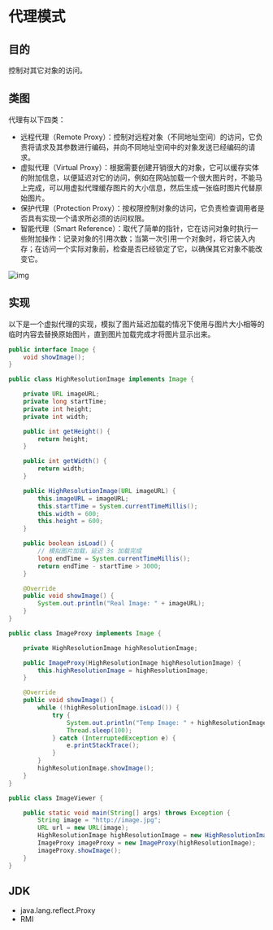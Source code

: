 # 代理模式

## 目的

控制对其它对象的访问。

## 类图

代理有以下四类：

- 远程代理（Remote Proxy）：控制对远程对象（不同地址空间）的访问，它负责将请求及其参数进行编码，并向不同地址空间中的对象发送已经编码的请求。
- 虚拟代理（Virtual Proxy）：根据需要创建开销很大的对象，它可以缓存实体的附加信息，以便延迟对它的访问，例如在网站加载一个很大图片时，不能马上完成，可以用虚拟代理缓存图片的大小信息，然后生成一张临时图片代替原始图片。
- 保护代理（Protection Proxy）：按权限控制对象的访问，它负责检查调用者是否具有实现一个请求所必须的访问权限。
- 智能代理（Smart Reference）：取代了简单的指针，它在访问对象时执行一些附加操作：记录对象的引用次数；当第一次引用一个对象时，将它装入内存；在访问一个实际对象前，检查是否已经锁定了它，以确保其它对象不能改变它。

![img](https://cyc2018.github.io/CS-Notes/pics/a6c20f60-5eba-427d-9413-352ada4b40fe.png)

## 实现

以下是一个虚拟代理的实现，模拟了图片延迟加载的情况下使用与图片大小相等的临时内容去替换原始图片，直到图片加载完成才将图片显示出来。

```java
public interface Image {
    void showImage();
}
```

```java
public class HighResolutionImage implements Image {

    private URL imageURL;
    private long startTime;
    private int height;
    private int width;

    public int getHeight() {
        return height;
    }

    public int getWidth() {
        return width;
    }

    public HighResolutionImage(URL imageURL) {
        this.imageURL = imageURL;
        this.startTime = System.currentTimeMillis();
        this.width = 600;
        this.height = 600;
    }

    public boolean isLoad() {
        // 模拟图片加载，延迟 3s 加载完成
        long endTime = System.currentTimeMillis();
        return endTime - startTime > 3000;
    }

    @Override
    public void showImage() {
        System.out.println("Real Image: " + imageURL);
    }
}
```

```java
public class ImageProxy implements Image {

    private HighResolutionImage highResolutionImage;

    public ImageProxy(HighResolutionImage highResolutionImage) {
        this.highResolutionImage = highResolutionImage;
    }

    @Override
    public void showImage() {
        while (!highResolutionImage.isLoad()) {
            try {
                System.out.println("Temp Image: " + highResolutionImage.getWidth() + " " + highResolutionImage.getHeight());
                Thread.sleep(100);
            } catch (InterruptedException e) {
                e.printStackTrace();
            }
        }
        highResolutionImage.showImage();
    }
}
```

```java
public class ImageViewer {

    public static void main(String[] args) throws Exception {
        String image = "http://image.jpg";
        URL url = new URL(image);
        HighResolutionImage highResolutionImage = new HighResolutionImage(url);
        ImageProxy imageProxy = new ImageProxy(highResolutionImage);
        imageProxy.showImage();
    }
}
```

## JDK

- java.lang.reflect.Proxy
- RMI
